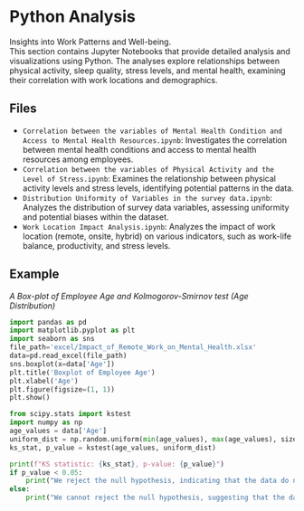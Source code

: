 # Python Analysis

Insights into Work Patterns and Well-being.  
This section contains Jupyter Notebooks that provide detailed analysis and visualizations using Python. The analyses explore relationships between physical activity, sleep quality, stress levels, and mental health, examining their correlation with work locations and demographics.

## Files  
- `Correlation between the variables of Mental Health Condition and Access to Mental Health Resources.ipynb`: Investigates the correlation between mental health conditions and access to mental health resources among employees.  
- `Correlation between the variables of Physical Activity and the Level of Stress.ipynb`: Examines the relationship between physical activity levels and stress levels, identifying potential patterns in the data.   
- `Distribution Uniformity of Variables in the survey data.ipynb`: Analyzes the distribution of survey data variables, assessing uniformity and potential biases within the dataset.  
- `Work Location Impact Analysis.ipynb`: Analyzes the impact of work location (remote, onsite, hybrid) on various indicators, such as work-life balance, productivity, and stress levels.  

## Example   
*A Box-plot of Employee Age and Kolmogorov-Smirnov test (Age Distribution)*
```python
import pandas as pd
import matplotlib.pyplot as plt
import seaborn as sns
file_path='excel/Impact_of_Remote_Work_on_Mental_Health.xlsx'
data=pd.read_excel(file_path)
sns.boxplot(x=data['Age'])
plt.title('Boxplot of Employee Age')
plt.xlabel('Age')
plt.figure(figsize=(1, 1))
plt.show()

from scipy.stats import kstest
import numpy as np
age_values = data['Age']
uniform_dist = np.random.uniform(min(age_values), max(age_values), size=len(age_values))
ks_stat, p_value = kstest(age_values, uniform_dist)

print(f"KS statistic: {ks_stat}, p-value: {p_value}")
if p_value < 0.05:
    print("We reject the null hypothesis, indicating that the data do not follow a uniform distribution.")
else:
    print("We cannot reject the null hypothesis, suggesting that the data may follow a uniform distribution.")
